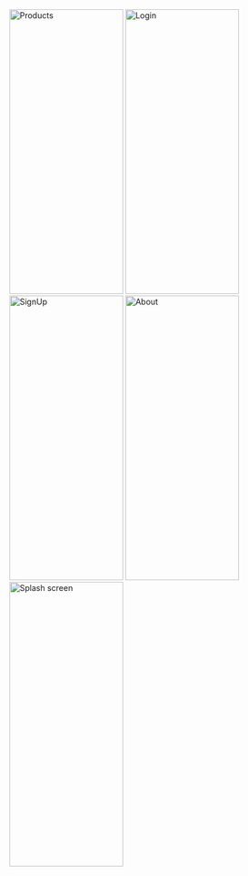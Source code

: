
<img src="https://i.ibb.co/dMgdT2t/IMG-0193.jpg" alt="Products" width="200" height="500"> 
<img src="https://i.ibb.co/ZNTs5Sw/IMG-0196.png" alt="Login" width="200" height="500">
<img src="https://i.ibb.co/xXPT8Wr/IMG-0197.png" alt="SignUp" width="200" height="500"> 
<img src="https://i.ibb.co/vmg0YS5/IMG-0198.png" alt="About" width="200" height="500">
<img src="https://i.ibb.co/ZckDmGk/IMG-0199.png" alt="Splash screen" width="200" height="500">

